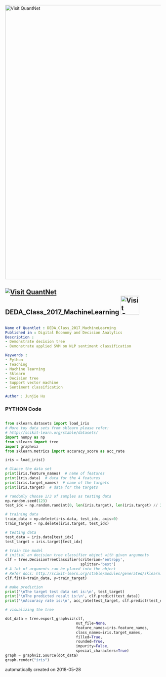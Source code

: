 [<img src="https://github.com/QuantLet/Styleguide-and-FAQ/blob/master/pictures/banner.png" width="888" alt="Visit QuantNet">](http://quantlet.de/)

## [<img src="https://github.com/QuantLet/Styleguide-and-FAQ/blob/master/pictures/qloqo.png" alt="Visit QuantNet">](http://quantlet.de/) **DEDA_Class_2017_MachineLearning** [<img src="https://github.com/QuantLet/Styleguide-and-FAQ/blob/master/pictures/QN2.png" width="60" alt="Visit QuantNet 2.0">](http://quantlet.de/)

```yaml

Name of Quantlet : DEDA_Class_2017_MachineLearning
Published in : Digital Economy and Decision Analytics
Description :
- Demonstrate decision tree 
- Demonstrate applied SVM on NLP sentiment classification

Keywords :
- Python
- Teaching
- Machine learning
- Sklearn
- Decision tree
- Support vector machine
- Sentiment classification

Author : Junjie Hu

```

### PYTHON Code
```python

from sklearn.datasets import load_iris
# More toy data sets from sklearn please refer:
# http://scikit-learn.org/stable/datasets/
import numpy as np
from sklearn import tree
import graphviz
from sklearn.metrics import accuracy_score as acc_rate

iris = load_iris()

# Glance the data set
print(iris.feature_names)  # name of features
print(iris.data)  # data for the 4 features
print(iris.target_names)  # name of the targets
print(iris.target)  # data for the targets

# randomly choose 1/3 of samples as testing data
np.random.seed(123)
test_idx = np.random.randint(0, len(iris.target), len(iris.target) // 3)

# training data
train_data = np.delete(iris.data, test_idx, axis=0)
train_target = np.delete(iris.target, test_idx)

# testing data
test_data = iris.data[test_idx]
test_target = iris.target[test_idx]

# train the model
# initial an decision tree classifier object with given arguments
clf = tree.DecisionTreeClassifier(criterion='entropy',
                                  splitter='best')
# A lot of arguments can be placed into the object
# Refer docs: http://scikit-learn.org/stable/modules/generated/sklearn.tree.DecisionTreeClassifier.html#sklearn.tree.DecisionTreeClassifier
clf.fit(X=train_data, y=train_target)

# make prediction
print('\nThe target test data set is:\n', test_target)
print('\nThe predicted result is:\n', clf.predict(test_data))
print('\nAccuracy rate is:\n', acc_rate(test_target, clf.predict(test_data)))

# visualizing the tree

dot_data = tree.export_graphviz(clf,
                                out_file=None,
                                feature_names=iris.feature_names,
                                class_names=iris.target_names,
                                filled=True,
                                rounded=True,
                                impurity=False,
                                special_characters=True)
graph = graphviz.Source(dot_data)
graph.render("iris")

```

automatically created on 2018-05-28